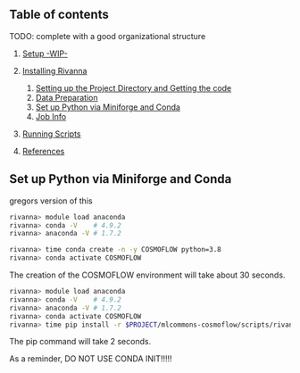 ## Table of contents

TODO: complete with a good organizational structure

1. [Setup -WIP-](#gregors-notes-for-setup)
2. [Installing Rivanna](#install-on-rivanna)

   1. [Setting up the Project Directory and Getting the code](#set-up-a-project-directory-to-get-the-code)
   2. [Data Preparation](#data-preparation)
   3. [Set up Python via Miniforge and Conda](#set-up-python-via-miniforge-and-conda)
   4. [Job Info](#interacting-with-rivanna)

3. [Running Scripts](#running-scripts)
4. [References](#references)

## Set up Python via Miniforge and Conda

gregors version of this

```bash
rivanna> module load anaconda
rivanna> conda -V    # 4.9.2
rivanna> anaconda -V # 1.7.2
```

```bash
rivanna> time conda create -n -y COSMOFLOW python=3.8
rivanna> conda activate COSMOFLOW
```

The creation of the COSMOFLOW environment will take about 30 seconds.

```bash
rivanna> module load anaconda
rivanna> conda -V    # 4.9.2
rivanna> anaconda -V # 1.7.2
rivanna> conda activate COSMOFLOW
rivanna> time pip install -r $PROJECT/mlcommons-cosmoflow/scripts/rivanna/requirements.txt
```

The pip command will take 2 seconds. 

As a reminder, DO NOT USE CONDA INIT!!!!!

